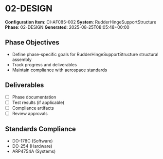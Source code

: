 # 02-DESIGN

**Configuration Item**: CI-AF085-002
**System**: RudderHingeSupportStructure
**Phase**: 02-DESIGN
**Generated**: 2025-08-25T08:05:48+00:00

## Phase Objectives
- Define phase-specific goals for RudderHingeSupportStructure structural assembly
- Track progress and deliverables
- Maintain compliance with aerospace standards

## Deliverables
- [ ] Phase documentation
- [ ] Test results (if applicable)
- [ ] Compliance artifacts
- [ ] Review approvals

## Standards Compliance
- DO-178C (Software)
- DO-254 (Hardware)
- ARP4754A (Systems)

